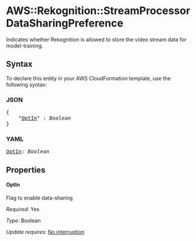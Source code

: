 # AWS::Rekognition::StreamProcessor DataSharingPreference

Indicates whether Rekognition is allowed to store the video stream data for model-training.

## Syntax

To declare this entity in your AWS CloudFormation template, use the following syntax:

### JSON

<pre>
{
    "<a href="#optin" title="OptIn">OptIn</a>" : <i>Boolean</i>
}
</pre>

### YAML

<pre>
<a href="#optin" title="OptIn">OptIn</a>: <i>Boolean</i>
</pre>

## Properties

#### OptIn

Flag to enable data-sharing

_Required_: Yes

_Type_: Boolean

_Update requires_: [No interruption](https://docs.aws.amazon.com/AWSCloudFormation/latest/UserGuide/using-cfn-updating-stacks-update-behaviors.html#update-no-interrupt)
